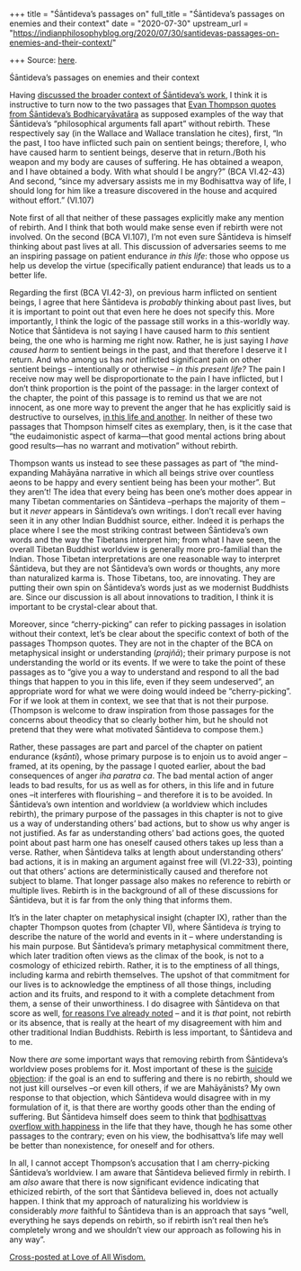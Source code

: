+++
title = "Śāntideva’s passages on"
full_title = "Śāntideva’s passages on enemies and their context"
date = "2020-07-30"
upstream_url = "https://indianphilosophyblog.org/2020/07/30/santidevas-passages-on-enemies-and-their-context/"

+++
Source: [here](https://indianphilosophyblog.org/2020/07/30/santidevas-passages-on-enemies-and-their-context/).

Śāntideva’s passages on enemies and their context

Having [discussed the broader context of Śāntideva’s
work](http://loveofallwisdom.com/blog/2020/07/what-would-santideva-do-without-rebirth),
I think it is instructive to turn now to the two passages that [Evan
Thompson quotes from Śāntideva’s
Bodhicaryāvatāra](http://indianphilosophyblog.org/2020/06/09/cherry-picking-the-bodhi-tree-a-response-to-lele-guest-post-by-evan-thompson/)
as supposed examples of the way that Śāntideva’s “philosophical
arguments fall apart” without rebirth. These respectively say (in the
Wallace and Wallace translation he cites), first, “In the past, I too
have inflicted such pain on sentient beings; therefore, I, who have
caused harm to sentient beings, deserve that in return./Both his weapon
and my body are causes of suffering. He has obtained a weapon, and I
have obtained a body. With what should I be angry?” (BCA VI.42-43) And
second, “since my adversary assists me in my Bodhisattva way of life, I
should long for him like a treasure discovered in the house and acquired
without effort.” (VI.107)

Note first of all that neither of these passages explicitly make any
mention of rebirth. And I think that both would make sense even if
rebirth were not involved. On the second (BCA VI.107), I’m not even sure
Śāntideva is himself thinking about past lives at all. This discussion
of adversaries seems to me an inspiring passage on patient endurance *in
this life*: those who oppose us help us develop the virtue (specifically
patient endurance) that leads us to a better life.

Regarding the first (BCA VI.42-3), on previous harm inflicted on
sentient beings, I agree that here Śāntideva is *probably* thinking
about past lives, but it is important to point out that even here he
does not specify this. More importantly, I think the logic of the
passage still works in a this-worldly way. Notice that Śāntideva is not
saying I have caused harm to *this* sentient being, the one who is
harming me right now. Rather, he is just saying I *have caused harm* to
sentient beings in the past, and that therefore I deserve it I return.
And who among us has *not* inflicted significant pain on other sentient
beings – intentionally or otherwise – *in this present life?* The pain I
receive now may well be disproportionate to the pain I have inflicted,
but I don’t think proportion is the point of the passage: in the larger
context of the chapter, the point of this passage is to remind us that
we are not innocent, as one more way to prevent the anger that he has
explicitly said is destructive to ourselves, [in this life and
another](http://loveofallwisdom.com/blog/2020/05/the-workings-of-karma-naturalized-and-otherwise/).
In neither of these two passages that Thompson himself cites as
exemplary, then, is it the case that “the eudaimonistic aspect of
karma—that good mental actions bring about good results—has no warrant
and motivation” without rebirth.

Thompson wants us instead to see these passages as part of “the
mind-expanding Mahāyāna narrative in which all beings strive over
countless aeons to be happy and every sentient being has been your
mother”. But they aren’t! The idea that every being has been one’s
mother does appear in many Tibetan commentaries on Śāntideva –perhaps
the majority of them – but it *never* appears in Śāntideva’s own
writings. I don’t recall ever having seen it in any other Indian
Buddhist source, either. Indeed it is perhaps the place where I see the
most striking contrast between Śāntideva’s own words and the way the
Tibetans interpret him; from what I have seen, the overall Tibetan
Buddhist worldview is generally more pro-familial than the Indian. Those
Tibetan interpretations are one reasonable way to interpret Śāntideva,
but they are not Śāntideva’s own words or thoughts, any more than
naturalized karma is. Those Tibetans, too, are innovating. They are
putting their own spin on Śāntideva’s words just as we modernist
Buddhists are. Since our discussion is all about innovations to
tradition, I think it is important to be crystal-clear about that.

Moreover, since “cherry-picking” can refer to picking passages in
isolation without their context, let’s be clear about the specific
context of both of the passages Thompson quotes. They are not in the
chapter of the BCA on metaphysical insight or understanding (*prajñā*);
their primary purpose is not understanding the world or its events. If
we were to take the point of these passages as to “give you a way to
understand and respond to all the bad things that happen to you in this
life, even if they seem undeserved”, an appropriate word for what we
were doing would indeed be “cherry-picking”. For if we look at them in
context, we see that that is not their purpose. (Thompson is welcome to
draw inspiration from those passages for the concerns about theodicy
that so clearly bother him, but he should not pretend that they were
what motivated Śāntideva to compose them.)

Rather, these passages are part and parcel of the chapter on patient
endurance (*kṣānti*), whose primary purpose is to enjoin us to avoid
anger – framed, at its opening, by the passage I quoted earlier, about
the bad consequences of anger *iha paratra ca*. The bad mental action of
anger leads to bad results, for us as well as for others, in this life
and in future ones –it interferes with flourishing – and therefore it
is to be avoided. In Śāntideva’s own intention and worldview (a
worldview which includes rebirth), the primary purpose of the passages
in this chapter is not to give us a way of understanding others’ bad
actions, but to show us why anger is not justified. As far as
understanding others’ bad actions goes, the quoted point about past harm
one has oneself caused others takes up less than a verse. Rather, when
Śāntideva talks at length about understanding others’ bad actions, it is
in making an argument against free will (VI.22-33), pointing out that
others’ actions are deterministically caused and therefore not subject
to blame. That longer passage also makes no reference to rebirth or
multiple lives. Rebirth is in the background of all of these discussions
for Śāntideva, but it is far from the only thing that informs them.

It’s in the later chapter on metaphysical insight (chapter IX), rather
than the chapter Thompson quotes from (chapter VI), where Śāntideva *is*
trying to describe the nature of the world and events in it – where
understanding is his main purpose. But Śāntideva’s primary metaphysical
commitment there, which later tradition often views as the climax of the
book, is not to a cosmology of ethicized rebirth. Rather, it is to the
emptiness of all things, including karma and rebirth themselves. The
upshot of that commitment for our lives is to acknowledge the emptiness
of all those things, including action and its fruits, and respond to it
with a complete detachment from them, a sense of their unworthiness. I
do disagree with Śāntideva on that score as well, [for reasons I’ve
already
noted](http://loveofallwisdom.com/blog/2020/05/grappling-with-impermanence/)
– and it is *that* point, not rebirth or its absence, that is really at
the heart of my disagreement with him and other traditional Indian
Buddhists. Rebirth is less important, to Śāntideva and to me.

Now there *are* some important ways that removing rebirth from
Śāntideva’s worldview poses problems for it. Most important of these is
the [suicide
objection](http://loveofallwisdom.com/blog/2017/09/in-defence-of-buddhism-without-rebirth/):
if the goal is an end to suffering and there is no rebirth, should we
not just kill ourselves –or even kill others, if we are Mahāyānists? My
own response to that objection, which Śāntideva would disagree with in
my formulation of it, is that there are worthy goods other than the
ending of suffering. But Śāntideva himself does seem to think that
[bodhisattvas overflow with
happiness](http://loveofallwisdom.com/blog/2019/02/does-santideva-think-bodhisattvas-are-happy/)
in the life that they have, though he has some other passages to the
contrary; even on his view, the bodhisattva’s life may well be better
than nonexistence, for oneself and for others.

In all, I cannot accept Thompson’s accusation that I am cherry-picking
Śāntideva’s worldview. I am aware that Śāntideva believed firmly in
rebirth. I am *also* aware that there is now significant evidence
indicating that ethicized rebirth, of the sort that Śāntideva believed
in, does not actually happen. I think that my approach of naturalizing
his worldview is considerably *more* faithful to Śāntideva than is an
approach that says “well, everything he says depends on rebirth, so if
rebirth isn’t real then he’s completely wrong and we shouldn’t view our
approach as following his in any way”.

[Cross-posted at Love of All
Wisdom.](http://loveofallwisdom.com/?p=4894)
